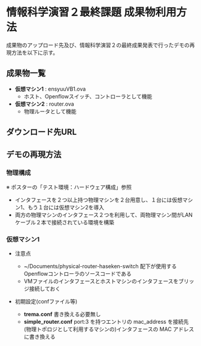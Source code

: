# 情報科学演習２最終課題 成果物利用方法 
  成果物のアップロード先及び、情報科学演習２の最終成果発表で行ったデモの再現方法を以下に示す。

## 成果物一覧

* __仮想マシン1__ : ensyuuVB1.ova
  - ホスト、Openflowスイッチ、コントローラとして機能
* __仮想マシン2__ : router.ova
  - 物理ルータとして機能

## ダウンロード先URL
  

## デモの再現方法

### 物理構成 
  ※ ポスターの「テスト環境：ハードウェア構成」参照
  * インタフェースを２つ以上持つ物理マシンを２台用意し、１台には仮想マシン1、もう１台には仮想マシン2を導入
  * 両方の物理マシンのインタフェース２つを利用して、両物理マシン間がLANケーブル２本で接続されている環境を構築

### 仮想マシン1
* 注意点
  - ~/Documents/physical-router-haseken-switch 配下が使用するOpenflowコントローラのソースコードである
  - VMファイルのインタフェースとホストマシンのインタフェースをブリッジ接続しておく

* 初期設定(confファイル等)
  - __trema.conf__ 書き換える必要無し
  - __simple_router.conf__ port:3 を持つエントリの mac_address を接続先(物理トポロジとして利用するマシンの)インタフェースの MAC アドレスに書き換える


